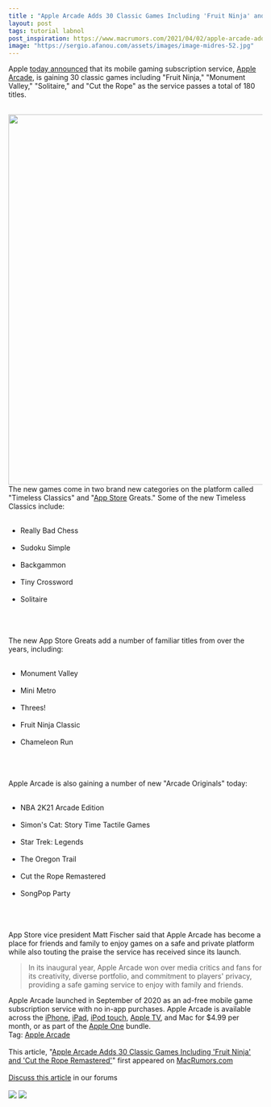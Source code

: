 ```yaml
---
title : "Apple Arcade Adds 30 Classic Games Including 'Fruit Ninja' and 'Cut the Rope Remastered'"
layout: post
tags: tutorial labnol
post_inspiration: https://www.macrumors.com/2021/04/02/apple-arcade-adds-30-classic-games/
image: "https://sergio.afanou.com/assets/images/image-midres-52.jpg"
---
```


Apple <a href="https://www.apple.com/newsroom/2021/04/apple-arcade-expands-its-award-winning-catalog-to-more-than-180-games/">today announced</a> that its mobile gaming subscription service, <a href="https://www.macrumors.com/guide/apple-arcade/">Apple Arcade</a>, is gaining 30 classic games including "Fruit Ninja," "Monument Valley," "Solitaire," and "Cut the Rope" as the service passes a total of 180 titles.
<br/>

<br/>
<img src="https://images.macrumors.com/article-new/2021/04/fruit-ninja-apple-arcade.jpg" alt="" width="1306" height="734" class="aligncenter size-full wp-image-792100" />
<br/>
The new games come in two brand new categories on the platform called "Timeless Classics" and "<a href="https://www.macrumors.com/guide/app-store/">App Store</a> Greats." Some of the new Timeless Classics include:
<br/>
<ul>
<br/>
<li>Really Bad Chess</li>
<br/>
<li>Sudoku Simple</li>
<br/>
<li>Backgammon</li>
<br/>
<li>Tiny Crossword</li>
<br/>
<li>Solitaire</li>
<br/>
</ul>
<br/>

<br/>
The new &zwnj;App Store&zwnj; Greats add a number of familiar titles from over the years, including:
<br/>
<ul>
<br/>
<li>Monument Valley</li>
<br/>
<li>Mini Metro</li>
<br/>
<li>Threes!</li>
<br/>
<li>Fruit Ninja Classic</li>
<br/>
<li>Chameleon Run</li>
<br/>
</ul>
<br/>

<br/>
&zwnj;Apple Arcade&zwnj; is also gaining a number of new "Arcade Originals" today:
<br/>
<ul>
<br/>
<li>NBA 2K21 Arcade Edition</li>
<br/>
<li>Simon's Cat: Story Time Tactile Games</li>
<br/>
<li>Star Trek: Legends</li>
<br/>
<li>The Oregon Trail</li>
<br/>
<li>Cut the Rope Remastered</li>
<br/>
<li>SongPop Party</li>
<br/>
</ul>
<br/>

<br/>
&zwnj;App Store&zwnj; vice president Matt Fischer said that &zwnj;Apple Arcade&zwnj; has become a place for friends and family to enjoy games on a safe and private platform while also touting the praise the service has received since its launch. 
<br/>
<blockquote>In its inaugural year, &zwnj;Apple Arcade&zwnj; won over media critics and fans for its creativity, diverse portfolio, and commitment to players' privacy, providing a safe gaming service to enjoy with family and friends.</blockquote>&zwnj;Apple Arcade&zwnj; launched in September of 2020 as an ad-free mobile game subscription service with no in-app purchases. &zwnj;Apple Arcade&zwnj; is available across the <a href="https://www.macrumors.com/guide/iphone/">iPhone</a>, <a href="https://www.macrumors.com/roundup/ipad/">iPad</a>, <a href="https://www.macrumors.com/roundup/ipod-touch/">iPod touch</a>, <a href="https://www.macrumors.com/roundup/apple-tv/">Apple TV</a>, and Mac for &#36;4.99 per month, or as part of the <a href="https://www.macrumors.com/guide/apple-one/">Apple One</a> bundle.<div class="linkback">Tag: <a href="https://www.macrumors.com/guide/apple-arcade/">Apple Arcade</a></div><br/>This article, &quot;<a href="https://www.macrumors.com/2021/04/02/apple-arcade-adds-30-classic-games/">Apple Arcade Adds 30 Classic Games Including &#039;Fruit Ninja&#039; and &#039;Cut the Rope Remastered&#039;</a>&quot; first appeared on <a href="https://www.macrumors.com">MacRumors.com</a><br/><br/><a href="https://forums.macrumors.com/threads/apple-arcade-adds-30-classic-games-including-fruit-ninja-and-cut-the-rope-remastered.2290395/">Discuss this article</a> in our forums<br/><br/><div class="feedflare">
<a href="http://feeds.macrumors.com/~ff/MacRumors-All?a=qU9qJlX7aPI:xpG4uzWKdqs:6W8y8wAjSf4"><img src="http://feeds.feedburner.com/~ff/MacRumors-All?d=6W8y8wAjSf4" border="0"></img></a> <a href="http://feeds.macrumors.com/~ff/MacRumors-All?a=qU9qJlX7aPI:xpG4uzWKdqs:qj6IDK7rITs"><img src="http://feeds.feedburner.com/~ff/MacRumors-All?d=qj6IDK7rITs" border="0"></img></a>
</div><img src="http://feeds.feedburner.com/~r/MacRumors-All/~4/qU9qJlX7aPI" height="1" width="1" alt=""/>